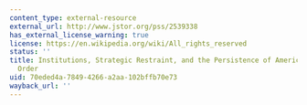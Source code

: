 ```yaml
---
content_type: external-resource
external_url: http://www.jstor.org/pss/2539338
has_external_license_warning: true
license: https://en.wikipedia.org/wiki/All_rights_reserved
status: ''
title: Institutions, Strategic Restraint, and the Persistence of American Postwar
  Order
uid: 70eded4a-7849-4266-a2aa-102bffb70e73
wayback_url: ''
---
```

